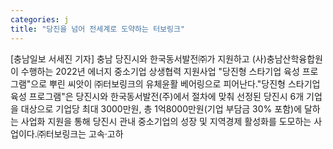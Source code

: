 ```yaml
---
categories: j
title: "당진을 넘어 전세계로 도약하는 터보링크"
---
```

[충남일보 서세진 기자] 충남 당진시와 한국동서발전㈜가 지원하고 (사)충남산학융합원이 수행하는 2022년 에너지 중소기업 상생협력 지원사업 "당진형 스타기업 육성 프로그램"으로 뿌린 씨앗이 ㈜터보링크의 유체윤활 베어링으로 피어난다."당진형 스타기업 육성 프로그램"은 당진시와 한국동서발전(주)에서 절차에 맞춰 선정된 당진시 6개 기업을 대상으로 기업당 최대 3000만원, 총 1억8000만원(기업 부담금 30% 포함)에 달하는 사업화 지원을 통해 당진시 관내 중소기업의 성장 및 지역경제 활성화를 도모하는 사업이다.㈜터보링크는 고속·고하